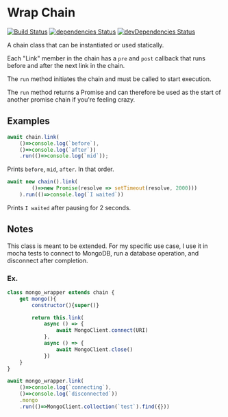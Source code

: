# Wrap Chain
[![Build Status](https://travis-ci.org/solaris765/wrap_chain.svg?branch=master)](https://travis-ci.org/solaris765/wrap_chain)
[![dependencies Status](https://david-dm.org/solaris765/wrap_chain/status.svg)](https://david-dm.org/solaris765/wrap_chain)
[![devDependencies Status](https://david-dm.org/solaris765/wrap_chain/dev-status.svg)](https://david-dm.org/solaris765/wrap_chain?type=dev)

A chain class that can be instantiated or used statically.

Each "Link" member in the chain has a `pre` and `post` callback that runs before and after the next link in the chain.

The `run` method initiates the chain and must be called to start execution.

The `run` method returns a Promise and can therefore be used as the start of another promise chain if you're feeling crazy.

## Examples

``` javascript
await chain.link(
    ()=>console.log(`before`), 
    ()=>console.log(`after`))
    .run(()=>console.log(`mid`));
```
Prints `before`, `mid`, `after`. In that order.

``` javascript
await new chain().link(
        ()=>new Promise(resolve => setTimeout(resolve, 2000)))
    ).run(()=>console.log(`I waited`))
```
Prints `I waited` after pausing for 2 seconds.


## Notes
This class is meant to be extended. For my specific use case, I use it in mocha tests to connect to MongoDB, run a database operation, and disconnect after completion.

### Ex.
``` javascript
class mongo_wrapper extends chain {
    get mongo(){
        constructor(){super()}

        return this.link(
            async () => {
                await MongoClient.connect(URI)
            }, 
            async () => {
                await MongoClient.close()
            })
    }
}

await mongo_wrapper.link(
    ()=>console.log(`connecting`), 
    ()=>console.log(`disconnected`))
    .mongo
    .run(()=>MongoClient.collection(`test`).find({}))

```